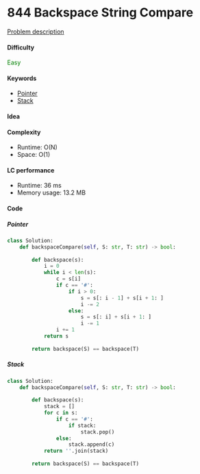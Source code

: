 844 Backspace String Compare
=======================
[Problem description](https://leetcode.com/problems/backspace-string-compare/)

#### Difficulty
<span style="color:green">Easy</span>

#### Keywords
- [Pointer](../categories/pointer.md)
- [Stack](../categories/stack.md)

#### Idea

#### Complexity
- Runtime: O(N)
- Space: O(1)

#### LC performance
- Runtime: 36 ms
- Memory usage: 13.2 MB

#### Code
##### Pointer
```python
class Solution:
    def backspaceCompare(self, S: str, T: str) -> bool:
        
        def backspace(s):
            i = 0
            while i < len(s):
                c = s[i]
                if c == '#':
                    if i > 0:
                        s = s[: i - 1] + s[i + 1: ]
                        i -= 2
                    else:
                        s = s[: i] + s[i + 1: ]
                        i -= 1
                i += 1
            return s
        
        return backspace(S) == backspace(T)              
```

##### Stack
```python
class Solution:
    def backspaceCompare(self, S: str, T: str) -> bool:   
        
        def backspace(s):
            stack = []
            for c in s:
                if c == '#':
                    if stack:
                        stack.pop()
                else:
                    stack.append(c)
            return ''.join(stack)
            
        return backspace(S) == backspace(T)
```